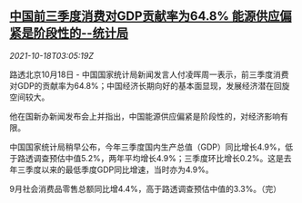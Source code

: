 <!--1634527862000-->
[中国前三季度消费对GDP贡献率为64.8% 能源供应偏紧是阶段性的--统计局](https://cn.reuters.com/article/china-q3-gdp-consumption-1018-idCNKBS2H807S)
------

<div><i>2021-10-18T03:05:19Z</i></div><p>路透北京10月18日 - 中国国家统计局新闻发言人付凌晖周一表示，前三季度消费对GDP的贡献率为64.8%；中国经济长期向好的基本面显现，发展经济潜在回旋空间较大。</p><p>他在国新办新闻发布会上并指出，中国能源供应偏紧是阶段性的，对经济影响有限。</p><p>中国国家统计局稍早公布，今年三季度国内生产总值（GDP）同比增长4.9%，低于路透调查预估中值5.2%，两年平均增长4.9%；三季度环比增长0.2%。这是去年三季度以来的最低季度GDP同比增速，当时亦为4.9%。</p><p>9月社会消费品零售总额同比增4.4%，高于路透调查预估中值的3.3%。（完）</p>
